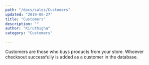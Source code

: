 ```yaml
---
path: "/docs/sales/Customers"
updated: "2019-06-27"
title: "Customers"
description: ""
author: "Kiruthigha"
category: "Customers"

---
```


Customers are those who buys products from your store. Whoever checksout successfully is added as a customer in the database.


